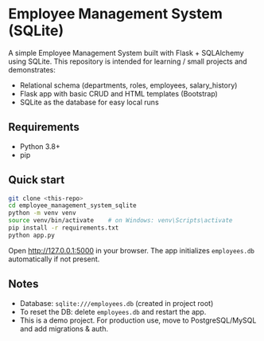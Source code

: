 # Employee Management System (SQLite)

A simple Employee Management System built with Flask + SQLAlchemy using SQLite.
This repository is intended for learning / small projects and demonstrates:
- Relational schema (departments, roles, employees, salary_history)
- Flask app with basic CRUD and HTML templates (Bootstrap)
- SQLite as the database for easy local runs

## Requirements
- Python 3.8+
- pip

## Quick start
```bash
git clone <this-repo>
cd employee_management_system_sqlite
python -m venv venv
source venv/bin/activate    # on Windows: venv\Scripts\activate
pip install -r requirements.txt
python app.py
```
Open http://127.0.0.1:5000 in your browser. The app initializes `employees.db` automatically if not present.

## Notes
- Database: `sqlite:///employees.db` (created in project root)
- To reset the DB: delete `employees.db` and restart the app.
- This is a demo project. For production use, move to PostgreSQL/MySQL and add migrations & auth.
